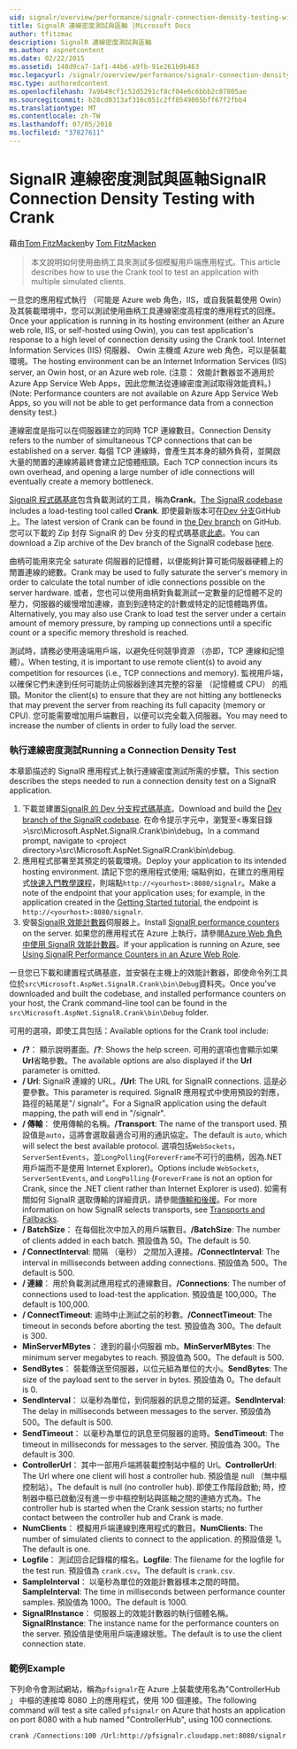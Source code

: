 ```yaml
---
uid: signalr/overview/performance/signalr-connection-density-testing-with-crank
title: SignalR 連線密度測試與區軸 |Microsoft Docs
author: tfitzmac
description: SignalR 連線密度測試與區軸
ms.author: aspnetcontent
ms.date: 02/22/2015
ms.assetid: 148d9ca7-1af1-44b6-a9fb-91e261b9b463
msc.legacyurl: /signalr/overview/performance/signalr-connection-density-testing-with-crank
msc.type: authoredcontent
ms.openlocfilehash: 7a9b49cf1c52d5291cf8cf04e6c6bbb2c07805ae
ms.sourcegitcommit: b28cd0313af316c051c2ff8549865bff67f2fbb4
ms.translationtype: MT
ms.contentlocale: zh-TW
ms.lasthandoff: 07/05/2018
ms.locfileid: "37827611"
---
```

<a name="signalr-connection-density-testing-with-crank"></a><span data-ttu-id="77779-103">SignalR 連線密度測試與區軸</span><span class="sxs-lookup"><span data-stu-id="77779-103">SignalR Connection Density Testing with Crank</span></span>
====================
<span data-ttu-id="77779-104">藉由[Tom FitzMacken](https://github.com/tfitzmac)</span><span class="sxs-lookup"><span data-stu-id="77779-104">by [Tom FitzMacken](https://github.com/tfitzmac)</span></span>

> <span data-ttu-id="77779-105">本文說明如何使用曲柄工具來測試多個模擬用戶端應用程式。</span><span class="sxs-lookup"><span data-stu-id="77779-105">This article describes how to use the Crank tool to test an application with multiple simulated clients.</span></span>


<span data-ttu-id="77779-106">一旦您的應用程式執行 （可能是 Azure web 角色，IIS，或自我裝載使用 Owin） 及其裝載環境中，您可以測試使用曲柄工具連線密度高程度的應用程式的回應。</span><span class="sxs-lookup"><span data-stu-id="77779-106">Once your application is running in its hosting environment (either an Azure web role, IIS, or self-hosted using Owin), you can test application's response to a high level of connection density using the Crank tool.</span></span> <span data-ttu-id="77779-107">Internet Information Services (IIS) 伺服器、 Owin 主機或 Azure web 角色，可以是裝載環境。</span><span class="sxs-lookup"><span data-stu-id="77779-107">The hosting environment can be an Internet Information Services (IIS) server, an Owin host, or an Azure web role.</span></span> <span data-ttu-id="77779-108">(注意： 效能計數器並不適用於 Azure App Service Web Apps，因此您無法從連線密度測試取得效能資料。)</span><span class="sxs-lookup"><span data-stu-id="77779-108">(Note: Performance counters are not available on Azure App Service Web Apps, so you will not be able to get performance data from a connection density test.)</span></span>

<span data-ttu-id="77779-109">連線密度是指可以在伺服器建立的同時 TCP 連線數目。</span><span class="sxs-lookup"><span data-stu-id="77779-109">Connection Density refers to the number of simultaneous TCP connections that can be established on a server.</span></span> <span data-ttu-id="77779-110">每個 TCP 連線時，會產生其本身的額外負荷，並開啟大量的閒置的連線將最終會建立記憶體瓶頸。</span><span class="sxs-lookup"><span data-stu-id="77779-110">Each TCP connection incurs its own overhead, and opening a large number of idle connections will eventually create a memory bottleneck.</span></span>

<span data-ttu-id="77779-111">[SignalR 程式碼基底](https://github.com/signalr/signalr)包含負載測試的工具，稱為**Crank**。</span><span class="sxs-lookup"><span data-stu-id="77779-111">[The SignalR codebase](https://github.com/signalr/signalr) includes a load-testing tool called **Crank**.</span></span> <span data-ttu-id="77779-112">即使最新版本可在[Dev 分支](https://github.com/SignalR/signalr/tree/dev)GitHub 上。</span><span class="sxs-lookup"><span data-stu-id="77779-112">The latest version of Crank can be found in [the Dev branch](https://github.com/SignalR/signalr/tree/dev) on GitHub.</span></span> <span data-ttu-id="77779-113">您可以下載的 Zip 封存 SignalR 的 Dev 分支的程式碼基底[此處](https://github.com/SignalR/SignalR/archive/dev.zip)。</span><span class="sxs-lookup"><span data-stu-id="77779-113">You can download a Zip archive of the Dev branch of the SignalR codebase [here](https://github.com/SignalR/SignalR/archive/dev.zip).</span></span>

<span data-ttu-id="77779-114">曲柄可能用來完全 saturate 伺服器的記憶體，以便能夠計算可能伺服器硬體上的閒置連線的總數。</span><span class="sxs-lookup"><span data-stu-id="77779-114">Crank may be used to fully saturate the server's memory in order to calculate the total number of idle connections possible on the server hardware.</span></span> <span data-ttu-id="77779-115">或者，您也可以使用曲柄對負載測試一定數量的記憶體不足的壓力，伺服器的緩慢增加連線，直到到達特定的計數或特定的記憶體臨界值。</span><span class="sxs-lookup"><span data-stu-id="77779-115">Alternatively, you may also use Crank to load test the server under a certain amount of memory pressure, by ramping up connections until a specific count or a specific memory threshold is reached.</span></span>

<span data-ttu-id="77779-116">測試時，請務必使用遠端用戶端，以避免任何競爭資源 （亦即，TCP 連線和記憶體）。</span><span class="sxs-lookup"><span data-stu-id="77779-116">When testing, it is important to use remote client(s) to avoid any competition for resources (i.e., TCP connections and memory).</span></span> <span data-ttu-id="77779-117">監視用戶端，以確保它們未達到任何可能防止伺服器到達其完整的容量 （記憶體或 CPU） 的瓶頸。</span><span class="sxs-lookup"><span data-stu-id="77779-117">Monitor the client(s) to ensure that they are not hitting any bottlenecks that may prevent the server from reaching its full capacity (memory or CPU).</span></span> <span data-ttu-id="77779-118">您可能需要增加用戶端數目，以便可以完全載入伺服器。</span><span class="sxs-lookup"><span data-stu-id="77779-118">You may need to increase the number of clients in order to fully load the server.</span></span>

### <a name="running-a-connection-density-test"></a><span data-ttu-id="77779-119">執行連線密度測試</span><span class="sxs-lookup"><span data-stu-id="77779-119">Running a Connection Density Test</span></span>

<span data-ttu-id="77779-120">本章節描述的 SignalR 應用程式上執行連線密度測試所需的步驟。</span><span class="sxs-lookup"><span data-stu-id="77779-120">This section describes the steps needed to run a connection density test on a SignalR application.</span></span>

1. <span data-ttu-id="77779-121">下載並建置[SignalR 的 Dev 分支程式碼基底](https://github.com/SignalR/SignalR/archive/dev.zip)。</span><span class="sxs-lookup"><span data-stu-id="77779-121">Download and build the [Dev branch of the SignalR codebase](https://github.com/SignalR/SignalR/archive/dev.zip).</span></span> <span data-ttu-id="77779-122">在命令提示字元中，瀏覽至&lt;專案目錄&gt;\src\Microsoft.AspNet.SignalR.Crank\bin\debug。</span><span class="sxs-lookup"><span data-stu-id="77779-122">In a command prompt, navigate to &lt;project directory&gt;\src\Microsoft.AspNet.SignalR.Crank\bin\debug.</span></span>
2. <span data-ttu-id="77779-123">應用程式部署至其預定的裝載環境。</span><span class="sxs-lookup"><span data-stu-id="77779-123">Deploy your application to its intended hosting environment.</span></span> <span data-ttu-id="77779-124">請記下您的應用程式使用; 端點例如，在建立的應用程式[快速入門教學課程](../getting-started/tutorial-getting-started-with-signalr.md)，則端點`http://<yourhost>:8080/signalr`。</span><span class="sxs-lookup"><span data-stu-id="77779-124">Make a note of the endpoint that your application uses; for example, in the application created in the [Getting Started tutorial](../getting-started/tutorial-getting-started-with-signalr.md), the endpoint is `http://<yourhost>:8080/signalr`.</span></span>
3. <span data-ttu-id="77779-125">安裝[SignalR 效能計數器](signalr-performance.md#perfcounters)伺服器上。</span><span class="sxs-lookup"><span data-stu-id="77779-125">Install [SignalR performance counters](signalr-performance.md#perfcounters) on the server.</span></span> <span data-ttu-id="77779-126">如果您的應用程式在 Azure 上執行，請參閱[Azure Web 角色中使用 SignalR 效能計數器](using-signalr-performance-counters-in-an-azure-web-role.md)。</span><span class="sxs-lookup"><span data-stu-id="77779-126">If your application is running on Azure, see [Using SignalR Performance Counters in an Azure Web Role](using-signalr-performance-counters-in-an-azure-web-role.md).</span></span>

<span data-ttu-id="77779-127">一旦您已下載和建置程式碼基底，並安裝在主機上的效能計數器，即使命令列工具位於`src\Microsoft.AspNet.SignalR.Crank\bin\Debug`資料夾。</span><span class="sxs-lookup"><span data-stu-id="77779-127">Once you've downloaded and built the codebase, and installed performance counters on your host, the Crank command-line tool can be found in the `src\Microsoft.AspNet.SignalR.Crank\bin\Debug` folder.</span></span>

<span data-ttu-id="77779-128">可用的選項，即使工具包括：</span><span class="sxs-lookup"><span data-stu-id="77779-128">Available options for the Crank tool include:</span></span>

- <span data-ttu-id="77779-129">**/?**： 顯示說明畫面。</span><span class="sxs-lookup"><span data-stu-id="77779-129">**/?**: Shows the help screen.</span></span> <span data-ttu-id="77779-130">可用的選項也會顯示如果**Url**省略參數。</span><span class="sxs-lookup"><span data-stu-id="77779-130">The available options are also displayed if the **Url** parameter is omitted.</span></span>
- <span data-ttu-id="77779-131">**/ Url**: SignalR 連線的 URL。</span><span class="sxs-lookup"><span data-stu-id="77779-131">**/Url**: The URL for SignalR connections.</span></span> <span data-ttu-id="77779-132">這是必要參數。</span><span class="sxs-lookup"><span data-stu-id="77779-132">This parameter is required.</span></span> <span data-ttu-id="77779-133">SignalR 應用程式中使用預設的對應，路徑的結尾是"/ signalr"。</span><span class="sxs-lookup"><span data-stu-id="77779-133">For a SignalR application using the default mapping, the path will end in "/signalr".</span></span>
- <span data-ttu-id="77779-134">**/ 傳輸**： 使用傳輸的名稱。</span><span class="sxs-lookup"><span data-stu-id="77779-134">**/Transport**: The name of the transport used.</span></span> <span data-ttu-id="77779-135">預設值是`auto`，這將會選取最適合可用的通訊協定。</span><span class="sxs-lookup"><span data-stu-id="77779-135">The default is `auto`, which will select the best available protocol.</span></span> <span data-ttu-id="77779-136">選項包括`WebSockets`， `ServerSentEvents`，並`LongPolling`(`ForeverFrame`不可行的曲柄，因為.NET 用戶端而不是使用 Internet Explorer)。</span><span class="sxs-lookup"><span data-stu-id="77779-136">Options include `WebSockets`, `ServerSentEvents`, and `LongPolling` (`ForeverFrame` is not an option for Crank, since the .NET client rather than Internet Explorer is used).</span></span> <span data-ttu-id="77779-137">如需有關如何 SignalR 選取傳輸的詳細資訊，請參閱[傳輸和後援](../getting-started/introduction-to-signalr.md#transports)。</span><span class="sxs-lookup"><span data-stu-id="77779-137">For more information on how SignalR selects transports, see [Transports and Fallbacks](../getting-started/introduction-to-signalr.md#transports).</span></span>
- <span data-ttu-id="77779-138">**/ BatchSize**： 在每個批次中加入的用戶端數目。</span><span class="sxs-lookup"><span data-stu-id="77779-138">**/BatchSize**: The number of clients added in each batch.</span></span> <span data-ttu-id="77779-139">預設值為 50。</span><span class="sxs-lookup"><span data-stu-id="77779-139">The default is 50.</span></span>
- <span data-ttu-id="77779-140">**/ ConnectInterval**: 間隔 （毫秒） 之間加入連接。</span><span class="sxs-lookup"><span data-stu-id="77779-140">**/ConnectInterval**: The interval in milliseconds between adding connections.</span></span> <span data-ttu-id="77779-141">預設值為 500。</span><span class="sxs-lookup"><span data-stu-id="77779-141">The default is 500.</span></span>
- <span data-ttu-id="77779-142">**/ 連線**： 用於負載測試應用程式的連線數目。</span><span class="sxs-lookup"><span data-stu-id="77779-142">**/Connections**: The number of connections used to load-test the application.</span></span> <span data-ttu-id="77779-143">預設值是 100,000。</span><span class="sxs-lookup"><span data-stu-id="77779-143">The default is 100,000.</span></span>
- <span data-ttu-id="77779-144">**/ ConnectTimeout**: 逾時中止測試之前的秒數。</span><span class="sxs-lookup"><span data-stu-id="77779-144">**/ConnectTimeout**: The timeout in seconds before aborting the test.</span></span> <span data-ttu-id="77779-145">預設值為 300。</span><span class="sxs-lookup"><span data-stu-id="77779-145">The default is 300.</span></span>
- <span data-ttu-id="77779-146">**MinServerMBytes**： 達到的最小伺服器 mb。</span><span class="sxs-lookup"><span data-stu-id="77779-146">**MinServerMBytes**: The minimum server megabytes to reach.</span></span> <span data-ttu-id="77779-147">預設值為 500。</span><span class="sxs-lookup"><span data-stu-id="77779-147">The default is 500.</span></span>
- <span data-ttu-id="77779-148">**SendBytes**： 裝載傳送至伺服器，以位元組為單位的大小。</span><span class="sxs-lookup"><span data-stu-id="77779-148">**SendBytes**: The size of the payload sent to the server in bytes.</span></span> <span data-ttu-id="77779-149">預設值為 0。</span><span class="sxs-lookup"><span data-stu-id="77779-149">The default is 0.</span></span>
- <span data-ttu-id="77779-150">**SendInterval**： 以毫秒為單位，到伺服器的訊息之間的延遲。</span><span class="sxs-lookup"><span data-stu-id="77779-150">**SendInterval**: The delay in milliseconds between messages to the server.</span></span> <span data-ttu-id="77779-151">預設值為 500。</span><span class="sxs-lookup"><span data-stu-id="77779-151">The default is 500.</span></span>
- <span data-ttu-id="77779-152">**SendTimeout**： 以毫秒為單位的訊息至伺服器的逾時。</span><span class="sxs-lookup"><span data-stu-id="77779-152">**SendTimeout**: The timeout in milliseconds for messages to the server.</span></span> <span data-ttu-id="77779-153">預設值為 300。</span><span class="sxs-lookup"><span data-stu-id="77779-153">The default is 300.</span></span>
- <span data-ttu-id="77779-154">**ControllerUrl**： 其中一部用戶端將裝載控制站中樞的 Url。</span><span class="sxs-lookup"><span data-stu-id="77779-154">**ControllerUrl**: The Url where one client will host a controller hub.</span></span> <span data-ttu-id="77779-155">預設值是 null （無中樞控制站）。</span><span class="sxs-lookup"><span data-stu-id="77779-155">The default is null (no controller hub).</span></span> <span data-ttu-id="77779-156">即使工作階段啟動; 時，控制器中樞已啟動沒有進一步中樞控制站與區軸之間的連絡方式為。</span><span class="sxs-lookup"><span data-stu-id="77779-156">The controller hub is started when the Crank session starts; no further contact between the controller hub and Crank is made.</span></span>
- <span data-ttu-id="77779-157">**NumClients**： 模擬用戶端連線到應用程式的數目。</span><span class="sxs-lookup"><span data-stu-id="77779-157">**NumClients**: The number of simulated clients to connect to the application.</span></span> <span data-ttu-id="77779-158">的預設值是 1。</span><span class="sxs-lookup"><span data-stu-id="77779-158">The default is one.</span></span>
- <span data-ttu-id="77779-159">**Logfile**： 測試回合記錄檔的檔名。</span><span class="sxs-lookup"><span data-stu-id="77779-159">**Logfile**: The filename for the logfile for the test run.</span></span> <span data-ttu-id="77779-160">預設值為 `crank.csv`。</span><span class="sxs-lookup"><span data-stu-id="77779-160">The default is `crank.csv`.</span></span>
- <span data-ttu-id="77779-161">**SampleInterval**： 以毫秒為單位的效能計數器樣本之間的時間。</span><span class="sxs-lookup"><span data-stu-id="77779-161">**SampleInterval**: The time in milliseconds between performance counter samples.</span></span> <span data-ttu-id="77779-162">預設值為 1000。</span><span class="sxs-lookup"><span data-stu-id="77779-162">The default is 1000.</span></span>
- <span data-ttu-id="77779-163">**SignalRInstance**： 伺服器上的效能計數器的執行個體名稱。</span><span class="sxs-lookup"><span data-stu-id="77779-163">**SignalRInstance**: The instance name for the performance counters on the server.</span></span> <span data-ttu-id="77779-164">預設值是使用用戶端連線狀態。</span><span class="sxs-lookup"><span data-stu-id="77779-164">The default is to use the client connection state.</span></span>

### <a name="example"></a><span data-ttu-id="77779-165">範例</span><span class="sxs-lookup"><span data-stu-id="77779-165">Example</span></span>

<span data-ttu-id="77779-166">下列命令會測試網站，稱為`pfsignalr`在 Azure 上裝載使用名為"ControllerHub 」 中樞的連接埠 8080 上的應用程式，使用 100 個連接。</span><span class="sxs-lookup"><span data-stu-id="77779-166">The following command will test a site called `pfsignalr` on Azure that hosts an application on port 8080 with a hub named "ControllerHub", using 100 connections.</span></span>

`crank /Connections:100 /Url:http://pfsignalr.cloudapp.net:8080/signalr`
